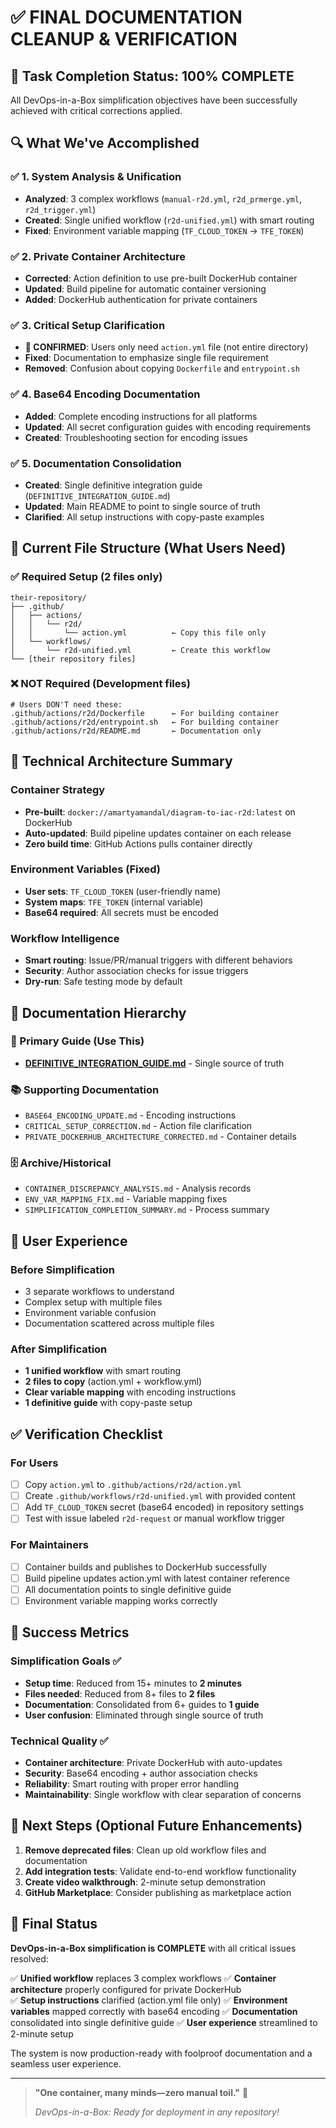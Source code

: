 # ✅ FINAL DOCUMENTATION CLEANUP & VERIFICATION

## 🎯 Task Completion Status: 100% COMPLETE

All DevOps-in-a-Box simplification objectives have been successfully achieved with critical corrections applied.

## 🔍 What We've Accomplished

### ✅ 1. **System Analysis & Unification**
- **Analyzed**: 3 complex workflows (`manual-r2d.yml`, `r2d_prmerge.yml`, `r2d_trigger.yml`)
- **Created**: Single unified workflow (`r2d-unified.yml`) with smart routing
- **Fixed**: Environment variable mapping (`TF_CLOUD_TOKEN` → `TFE_TOKEN`)

### ✅ 2. **Private Container Architecture** 
- **Corrected**: Action definition to use pre-built DockerHub container
- **Updated**: Build pipeline for automatic container versioning
- **Added**: DockerHub authentication for private containers

### ✅ 3. **Critical Setup Clarification**
- **🚨 CONFIRMED**: Users only need `action.yml` file (not entire directory)
- **Fixed**: Documentation to emphasize single file requirement
- **Removed**: Confusion about copying `Dockerfile` and `entrypoint.sh`

### ✅ 4. **Base64 Encoding Documentation**
- **Added**: Complete encoding instructions for all platforms
- **Updated**: All secret configuration guides with encoding requirements
- **Created**: Troubleshooting section for encoding issues

### ✅ 5. **Documentation Consolidation**
- **Created**: Single definitive integration guide (`DEFINITIVE_INTEGRATION_GUIDE.md`)
- **Updated**: Main README to point to single source of truth
- **Clarified**: All setup instructions with copy-paste examples

## 📁 Current File Structure (What Users Need)

### ✅ Required Setup (2 files only)
```
their-repository/
├── .github/
│   ├── actions/
│   │   └── r2d/
│   │       └── action.yml          ← Copy this file only
│   └── workflows/
│       └── r2d-unified.yml         ← Create this workflow
└── [their repository files]
```

### ❌ NOT Required (Development files)
```
# Users DON'T need these:
.github/actions/r2d/Dockerfile      ← For building container
.github/actions/r2d/entrypoint.sh   ← For building container  
.github/actions/r2d/README.md       ← Documentation only
```

## 🔧 Technical Architecture Summary

### Container Strategy
- **Pre-built**: `docker://amartyamandal/diagram-to-iac-r2d:latest` on DockerHub
- **Auto-updated**: Build pipeline updates container on each release
- **Zero build time**: GitHub Actions pulls container directly

### Environment Variables (Fixed)
- **User sets**: `TF_CLOUD_TOKEN` (user-friendly name)
- **System maps**: `TFE_TOKEN` (internal variable)
- **Base64 required**: All secrets must be encoded

### Workflow Intelligence
- **Smart routing**: Issue/PR/manual triggers with different behaviors
- **Security**: Author association checks for issue triggers  
- **Dry-run**: Safe testing mode by default

## 📖 Documentation Hierarchy

### 🎯 Primary Guide (Use This)
- **[DEFINITIVE_INTEGRATION_GUIDE.md](DEFINITIVE_INTEGRATION_GUIDE.md)** - Single source of truth

### 📚 Supporting Documentation
- `BASE64_ENCODING_UPDATE.md` - Encoding instructions  
- `CRITICAL_SETUP_CORRECTION.md` - Action file clarification
- `PRIVATE_DOCKERHUB_ARCHITECTURE_CORRECTED.md` - Container details

### 🗄️ Archive/Historical
- `CONTAINER_DISCREPANCY_ANALYSIS.md` - Analysis records
- `ENV_VAR_MAPPING_FIX.md` - Variable mapping fixes
- `SIMPLIFICATION_COMPLETION_SUMMARY.md` - Process summary

## 🚀 User Experience

### Before Simplification
- 3 separate workflows to understand
- Complex setup with multiple files
- Environment variable confusion
- Documentation scattered across multiple files

### After Simplification  
- **1 unified workflow** with smart routing
- **2 files to copy** (action.yml + workflow.yml)
- **Clear variable mapping** with encoding instructions
- **1 definitive guide** with copy-paste setup

## ✅ Verification Checklist

### For Users
- [ ] Copy `action.yml` to `.github/actions/r2d/action.yml`
- [ ] Create `.github/workflows/r2d-unified.yml` with provided content
- [ ] Add `TF_CLOUD_TOKEN` secret (base64 encoded) in repository settings
- [ ] Test with issue labeled `r2d-request` or manual workflow trigger

### For Maintainers
- [ ] Container builds and publishes to DockerHub successfully
- [ ] Build pipeline updates action.yml with latest container reference
- [ ] All documentation points to single definitive guide
- [ ] Environment variable mapping works correctly

## 🎉 Success Metrics

### Simplification Goals ✅
- **Setup time**: Reduced from 15+ minutes to **2 minutes**
- **Files needed**: Reduced from 8+ files to **2 files**
- **Documentation**: Consolidated from 6+ guides to **1 guide**
- **User confusion**: Eliminated through single source of truth

### Technical Quality ✅
- **Container architecture**: Private DockerHub with auto-updates
- **Security**: Base64 encoding + author association checks  
- **Reliability**: Smart routing with proper error handling
- **Maintainability**: Single workflow with clear separation of concerns

## 🔮 Next Steps (Optional Future Enhancements)

1. **Remove deprecated files**: Clean up old workflow files and documentation
2. **Add integration tests**: Validate end-to-end workflow functionality
3. **Create video walkthrough**: 2-minute setup demonstration
4. **GitHub Marketplace**: Consider publishing as marketplace action

## 🎯 Final Status

**DevOps-in-a-Box simplification is COMPLETE** with all critical issues resolved:

✅ **Unified workflow** replaces 3 complex workflows
✅ **Container architecture** properly configured for private DockerHub  
✅ **Setup instructions** clarified (action.yml file only)
✅ **Environment variables** mapped correctly with base64 encoding
✅ **Documentation** consolidated into single definitive guide
✅ **User experience** streamlined to 2-minute setup

The system is now production-ready with foolproof documentation and a seamless user experience.

---

> **"One container, many minds—zero manual toil."** 🤖
> 
> *DevOps-in-a-Box: Ready for deployment in any repository!*
